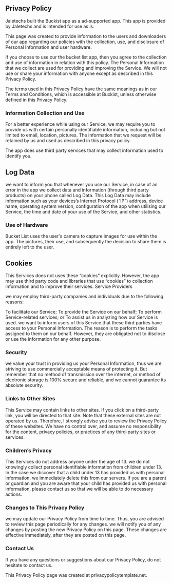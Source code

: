 ## Privacy Policy

Jaletechs built the Buckist app as a ad-supported app. This app is provided by Jaletechs and is intended for use as is.

This page was created to provide information to the users and downloaders of our app regarding our policies with the collection, use, and disclosure of Personal Information and user hardware.

If you choose to use our the bucket list app, then you agree to the collection and use of information in relation with this policy. The Personal Information that we collect are used for providing and improving the Service. We will not use or share your information with anyone except as described in this Privacy Policy.

The terms used in this Privacy Policy have the same meanings as in our Terms and Conditions, which is accessible at Buckist, unless otherwise defined in this Privacy Policy.

### Information Collection and Use

For a better experience while using our Service, we may require you to provide us with certain personally identifiable information, including but not limited to email, location, pictures. The information that we request will be retained by us and used as described in this privacy policy.

The app does use third party services that may collect information used to identify you. 

## Log Data

we want to inform you that whenever you use our Service, in case of an error in the app we collect data and information (through third party products) on your phone called Log Data. This Log Data may include information such as your devices’s Internet Protocol (“IP”) address, device name, operating system version, configuration of the app when utilising our Service, the time and date of your use of the Service, and other statistics.

### Use of Hardware
Bucket List uses the user's camera to capture images for use within the app. The pictures, their use, and subsequently the decision to share them is entirely left to the user.

## Cookies

This Services does not uses these “cookies” explicitly. However, the app may use third party code and libraries that use “cookies” to collection information and to improve their services.
Service Providers

we may employ third-party companies and individuals due to the following reasons:

To facilitate our Service;
To provide the Service on our behalf;
To perform Service-related services; or
To assist us in analyzing how our Service is used.
we want to inform users of this Service that these third parties have access to your Personal Information. The reason is to perform the tasks assigned to them on our behalf. However, they are obligated not to disclose or use the information for any other purpose.

### Security

we value your trust in providing us your Personal Information, thus we are striving to use commercially acceptable means of protecting it. But remember that no method of transmission over the internet, or method of electronic storage is 100% secure and reliable, and we cannot guarantee its absolute security.

### Links to Other Sites

This Service may contain links to other sites. If you click on a third-party link, you will be directed to that site. Note that these external sites are not operated by us. Therefore, I strongly advise you to review the Privacy Policy of these websites. We have no control over, and assume no responsibility for the content, privacy policies, or practices of any third-party sites or services.

### Children’s Privacy

This Services do not address anyone under the age of 13. we do not knowingly collect personal identifiable information from children under 13. In the case we discover that a child under 13 has provided us with personal information, we immediately delete this from our servers. If you are a parent or guardian and you are aware that your child has provided us with personal information, please contact us so that we will be able to do necessary actions.

### Changes to This Privacy Policy

we may update our Privacy Policy from time to time. Thus, you are advised to review this page periodically for any changes. we will notify you of any changes by posting the new Privacy Policy on this page. These changes are effective immediately, after they are posted on this page.

### Contact Us

If you have any questions or suggestions about our Privacy Policy, do not hesitate to contact us.

This Privacy Policy page was created at privacypolicytemplate.net.
